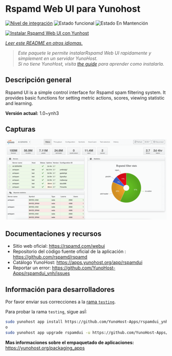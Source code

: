 <!--
Este archivo README esta generado automaticamente<https://github.com/YunoHost/apps/tree/master/tools/readme_generator>
No se debe editar a mano.
-->

# Rspamd Web UI para Yunohost

[![Nivel de integración](https://apps.yunohost.org/badge/integration/rspamdui)](https://ci-apps.yunohost.org/ci/apps/rspamdui/)
![Estado funcional](https://apps.yunohost.org/badge/state/rspamdui)
![Estado En Mantención](https://apps.yunohost.org/badge/maintained/rspamdui)

[![Instalar Rspamd Web UI con Yunhost](https://install-app.yunohost.org/install-with-yunohost.svg)](https://install-app.yunohost.org/?app=rspamdui)

*[Leer este README en otros idiomas.](./ALL_README.md)*

> *Este paquete le permite instalarRspamd Web UI rapidamente y simplement en un servidor YunoHost.*  
> *Si no tiene YunoHost, visita [the guide](https://yunohost.org/install) para aprender como instalarla.*

## Descripción general

Rspamd UI is a simple control interface for Rspamd spam filtering system. It provides basic functions for setting metric actions, scores, viewing statistic and learning.

**Versión actual:** 1.0~ynh3

## Capturas

![Captura de Rspamd Web UI](./doc/screenshots/screenshot.png)

## Documentaciones y recursos

- Sitio web oficial: <https://rspamd.com/webui>
- Repositorio del código fuente oficial de la aplicación : <https://github.com/rspamd/rspamd>
- Catálogo YunoHost: <https://apps.yunohost.org/app/rspamdui>
- Reportar un error: <https://github.com/YunoHost-Apps/rspamdui_ynh/issues>

## Información para desarrolladores

Por favor enviar sus correcciones a la [rama `testing`](https://github.com/YunoHost-Apps/rspamdui_ynh/tree/testing).

Para probar la rama `testing`, sigue asÍ:

```bash
sudo yunohost app install https://github.com/YunoHost-Apps/rspamdui_ynh/tree/testing --debug
o
sudo yunohost app upgrade rspamdui -u https://github.com/YunoHost-Apps/rspamdui_ynh/tree/testing --debug
```

**Mas informaciones sobre el empaquetado de aplicaciones:** <https://yunohost.org/packaging_apps>
